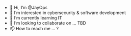 - 👋 Hi, I’m @JayOps
- 👀 I’m interested in cybersecurity & software development
- 🌱 I’m currently learning IT
- 💞️ I’m looking to collaborate on ... TBD
- 📫 How to reach me ... ?

<!---
JayOps/JayOps is a ✨ special ✨ repository because its `README.md` (this file) appears on your GitHub profile.
You can click the Preview link to take a look at your changes.
--->
